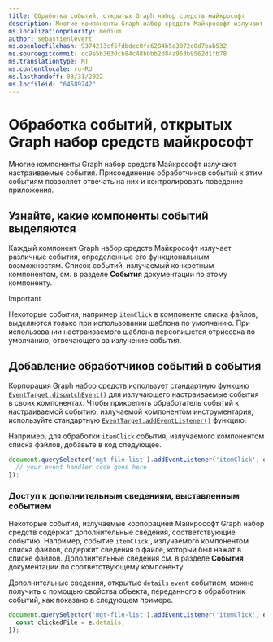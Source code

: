 ```yaml
---
title: Обработка событий, открытых Graph набор средств майкрософт
description: Многие компоненты Graph набор средств Майкрософт излучают настраиваемые события. Присоединение обработчиков событий к этим событиям позволяет отвечать на них и контролировать поведение приложения.
ms.localizationpriority: medium
author: sebastienlevert
ms.openlocfilehash: 9374213cf5fdbdec0fc6284b5a3072e8d7bab532
ms.sourcegitcommit: cc9e5b3630cb84c48bbbb2d84a963b9562d1fb78
ms.translationtype: MT
ms.contentlocale: ru-RU
ms.lasthandoff: 03/31/2022
ms.locfileid: "64589242"
---
```

# <a name="handle-events-exposed-by-microsoft-graph-toolkit-components"></a>Обработка событий, открытых Graph набор средств майкрософт

Многие компоненты Graph набор средств Майкрософт излучают настраиваемые события. Присоединение обработчиков событий к этим событиям позволяет отвечать на них и контролировать поведение приложения.

## <a name="discover-which-events-components-emit"></a>Узнайте, какие компоненты событий выделяются

Каждый компонент Graph набор средств Майкрософт излучает различные события, определенные его функциональным возможностям. Список событий, излучаемый конкретным компонентом, см. в разделе **События** документации по этому компоненту.

> [!IMPORTANT]
> Некоторые события, например `itemClick` в компоненте списка файлов, выделяются только при использовании шаблона по умолчанию. При использовании настраиваемого шаблона переопишется отрисовка по умолчанию, отвечающего за излучение события.

## <a name="add-event-handlers-to-events"></a>Добавление обработчиков событий в события

Корпорация Graph набор средств использует стандартную функцию [`EventTarget.dispatchEvent()`](https://developer.mozilla.org/docs/Web/API/EventTarget/dispatchEvent) для излучающего настраиваемые события в своих компонентах. Чтобы прикрепить обработатель событий к настраиваемой событию, излучаемой компонентом инструментария, используйте стандартную [`EventTarget.addEventListener()`](https://developer.mozilla.org/docs/Web/API/EventTarget/addEventListener) функцию.

Например, для обработки `itemClick` события, излучаемого компонентом списка файлов, добавьте в код следующее.

```javascript
document.querySelector('mgt-file-list').addEventListener('itemClick', e => {
  // your event handler code goes here
});
```

### <a name="access-additional-information-exposed-by-the-event"></a>Доступ к дополнительным сведениям, выставленным событием

Некоторые события, излучаемые корпорацией Майкрософт Graph набор средств содержат дополнительные сведения, соответствующие событию. Например, событие `itemClick` , излучаемого компонентом списка файлов, содержит сведения о файле, который был нажат в списке файлов. Дополнительные сведения см. в разделе **События** документации по соответствующему компоненту.

Дополнительные сведения, открытые `details` `event` событием, можно получить с помощью свойства объекта, переданного в обработник событий, как показано в следующем примере.

```javascript
document.querySelector('mgt-file-list').addEventListener('itemClick', e => {
  const clickedFile = e.details;
});
```
